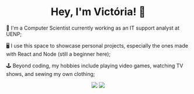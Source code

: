 <h1 align="center">Hey, I'm Victória! 👋</h1>

💼 I'm a Computer Scientist currently working as an IT support analyst at UENP;

🖥️ I use this space to showcase personal projects, especially the ones made with React and Node (still a beginner here);

🕹️ Beyond coding, my hobbies include playing video games, watching TV shows, and sewing my own clothing;

<p align="center">
    <a href="https://www.linkedin.com/in/victoria-martins13/"><img src="https://img.shields.io/badge/linkedin-%230177B5?style=flat&logo=linkedin&logoColor=white"/></a>
    <a href="https://www.instagram.com/victoria_martinss/"><img src="https://img.shields.io/badge/instagram-%23E4415F?style=flat&logo=instagram&logoColor=white"/></a>
</p>
